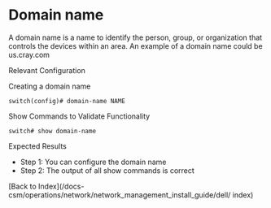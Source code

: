 
# Domain name

A domain name is a name to identify the person, group, or organization that controls the devices within an area. An example of a domain name could be us.cray.com

Relevant Configuration

Creating a domain name

```
switch(config)# domain-name NAME
```

Show Commands to Validate Functionality

```
switch# show domain-name
```


Expected Results

* Step 1: You can configure the domain name
* Step 2: The output of all show commands is correct

[Back to Index](/docs-csm/operations/network/network_management_install_guide/dell/
index)

